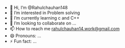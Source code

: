 - 👋 Hi, I’m @Rahulchauhan148
- 👀 I’m interested in Problem solving 
- 🌱 I’m currently learning  c and C++
- 💞️ I’m looking to collaborate on ...
- 📫 How to reach me rahulchauhan14.work@gmail.com 
- 😄 Pronouns: ...
- ⚡ Fun fact: ...

<!---
Rahulchauhan148/Rahulchauhan148 is a ✨ special ✨ repository because its `README.md` (this file) appears on your GitHub profile.
You can click the Preview link to take a look at your changes.
--->
